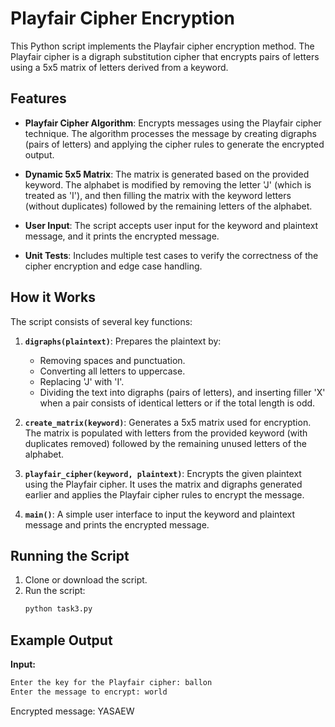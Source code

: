# Playfair Cipher Encryption

This Python script implements the Playfair cipher encryption method. The Playfair cipher is a digraph substitution cipher that encrypts pairs of letters using a 5x5 matrix of letters derived from a keyword.

## Features

- **Playfair Cipher Algorithm**: Encrypts messages using the Playfair cipher technique. The algorithm processes the message by creating digraphs (pairs of letters) and applying the cipher rules to generate the encrypted output.

- **Dynamic 5x5 Matrix**: The matrix is generated based on the provided keyword. The alphabet is modified by removing the letter 'J' (which is treated as 'I'), and then filling the matrix with the keyword letters (without duplicates) followed by the remaining letters of the alphabet.

- **User Input**: The script accepts user input for the keyword and plaintext message, and it prints the encrypted message.

- **Unit Tests**: Includes multiple test cases to verify the correctness of the cipher encryption and edge case handling.

## How it Works

The script consists of several key functions:

1. **`digraphs(plaintext)`**: Prepares the plaintext by:

   - Removing spaces and punctuation.
   - Converting all letters to uppercase.
   - Replacing 'J' with 'I'.
   - Dividing the text into digraphs (pairs of letters), and inserting filler 'X' when a pair consists of identical letters or if the total length is odd.

2. **`create_matrix(keyword)`**: Generates a 5x5 matrix used for encryption. The matrix is populated with letters from the provided keyword (with duplicates removed) followed by the remaining unused letters of the alphabet.

3. **`playfair_cipher(keyword, plaintext)`**: Encrypts the given plaintext using the Playfair cipher. It uses the matrix and digraphs generated earlier and applies the Playfair cipher rules to encrypt the message.

4. **`main()`**: A simple user interface to input the keyword and plaintext message and prints the encrypted message.

## Running the Script

1. Clone or download the script.
2. Run the script:
   ```bash
   python task3.py
   ```

## Example Output

**Input:**

```bash
Enter the key for the Playfair cipher: ballon
Enter the message to encrypt: world
```

Encrypted message:
YASAEW
